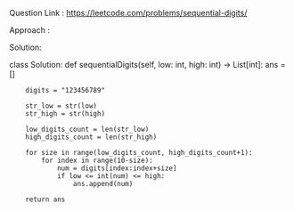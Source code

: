 Question Link : https://leetcode.com/problems/sequential-digits/

Approach :

Solution:

class Solution:
    def sequentialDigits(self, low: int, high: int) -> List[int]:
        ans = []
        
        digits = "123456789"
        
        str_low = str(low)
        str_high = str(high)
        
        low_digits_count = len(str_low)
        high_digits_count = len(str_high)
        
        for size in range(low_digits_count, high_digits_count+1):
            for index in range(10-size):
                num = digits[index:index+size]
                if low <= int(num) <= high:
                    ans.append(num)
        
        return ans
